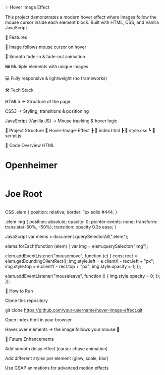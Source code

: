 ✨ Hover Image Effect

This project demonstrates a modern hover effect where images follow the mouse cursor inside each element block.
Built with HTML, CSS, and Vanilla JavaScript.

🚀 Features

🎯 Image follows mouse cursor on hover

🎨 Smooth fade-in & fade-out animation

🖼️ Multiple elements with unique images

💻 Fully responsive & lightweight (no frameworks)

🛠️ Tech Stack

HTML5 → Structure of the page

CSS3 → Styling, transitions & positioning

JavaScript (Vanilla JS) → Mouse tracking & hover logic

📂 Project Structure
📁 Hover-Image-Effect
 ┣ 📄 index.html
 ┣ 📄 style.css
 ┗ 📄 script.js

📝 Code Overview
HTML
<div id="main">
  <div class="elem">
    <h1>Openheimer</h1>
    <img src="your-image-url.jpg" alt="" />
  </div>
  <div class="elem">
    <h1>Joe Root</h1>
    <img src="your-image-url.jpg" alt="" />
  </div>
</div>

CSS
.elem {
  position: relative;
  border: 1px solid #444;
}

.elem img {
  position: absolute;
  opacity: 0;
  pointer-events: none;
  transform: translate(-50%, -50%);
  transition: opacity 0.3s ease;
}

JavaScript
var elems = document.querySelectorAll(".elem");

elems.forEach(function (elem) {
  var img = elem.querySelector("img");

  elem.addEventListener("mousemove", function (e) {
    const rect = elem.getBoundingClientRect();
    img.style.left = e.clientX - rect.left + "px";
    img.style.top = e.clientY - rect.top + "px";
    img.style.opacity = 1;
  });

  elem.addEventListener("mouseleave", function () {
    img.style.opacity = 0;
  });
});

📌 How to Run

Clone this repository

git clone https://github.com/your-username/hover-image-effect.git


Open index.html in your browser

Hover over elements → the image follows your mouse 🎉

🌟 Future Enhancements

Add smooth delay effect (cursor chase animation)

Add different styles per element (glow, scale, blur)

Use GSAP animations for advanced motion effects
